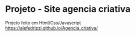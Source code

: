 # Projeto - Site agencia criativa
Projeto feito em Html/Css/Javascript<br>
https://alefedrizzi.github.io/Agencia_criativa/
